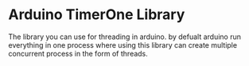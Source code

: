 # Arduino TimerOne Library

The library you can use for threading in arduino.
by defualt arduino run everything in one process where using this library can create multiple concurrent process in the
form of threads.
